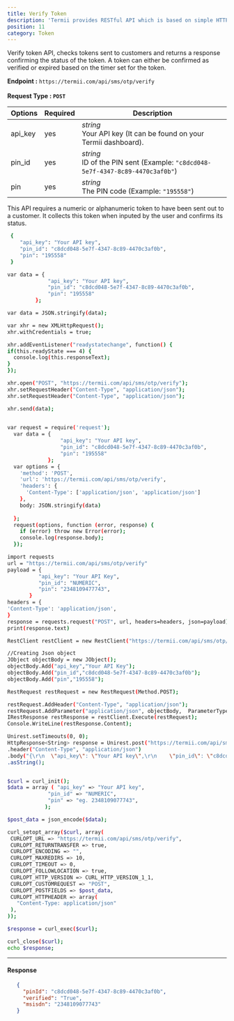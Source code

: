 ```yaml
---
title: Verify Token
description: 'Termii provides RESTful API which is based on simple HTTP POST/GET requests. Our API lets you create, send, and verify messages, as well as, track your delivery statistics.'
position: 11
category: Token
---
```


Verify token API, checks tokens sent to customers and returns a response confirming the status of the token. A token can either be confirmed as verified or expired based on the timer set for the token.


<b>Endpoint :</b>
`
https://termii.com/api/sms/otp/verify
`<br> <br> <b>Request Type : </b>**`POST`**

Options | Required | Description |
--- | --- | --- |
api_key | yes |*string*<br> Your API key (It can be found on your Termii dashboard). | 
pin_id | yes |*string*<br> ID of the PIN sent (Example: `"c8dcd048-5e7f-4347-8c89-4470c3af0b"`)  | 
pin | yes | *string*<br> The PIN code (Example: `"195558"`)| 


<alert>This API requires a numeric or alphanumeric token to have been sent out to a customer. 
It collects this token when inputed by the user and confirms its status.</alert>

<code-group>
   <code-block label="JSON" active>

  ```bash
   {
      "api_key": "Your API key",
      "pin_id": "c8dcd048-5e7f-4347-8c89-4470c3af0b",
      "pin": "195558"
   }
  ```

  </code-block>
  <code-block label="JavaScript">

  ```bash
 var data = {
               "api_key": "Your API key",
               "pin_id": "c8dcd048-5e7f-4347-8c89-4470c3af0b",
               "pin": "195558"
           };

var data = JSON.stringify(data);

var xhr = new XMLHttpRequest();
xhr.withCredentials = true;

xhr.addEventListener("readystatechange", function() {
  if(this.readyState === 4) {
    console.log(this.responseText);
  }
});

xhr.open("POST", "https://termii.com/api/sms/otp/verify");
xhr.setRequestHeader("Content-Type", "application/json");
xhr.setRequestHeader("Content-Type", "application/json");

xhr.send(data);
   

  ```

  </code-block>
 <code-block label="NodeJs" >

  ```bash
var request = require('request');
    var data = {
                   "api_key": "Your API key",
                   "pin_id": "c8dcd048-5e7f-4347-8c89-4470c3af0b",
                   "pin": "195558"
               };
    var options = {
      'method': 'POST',
      'url': 'https://termii.com/api/sms/otp/verify',
      'headers': {
        'Content-Type': ['application/json', 'application/json']
      },
      body: JSON.stringify(data)
    
    };
    request(options, function (error, response) { 
      if (error) throw new Error(error);
      console.log(response.body);
    });

  ```

  </code-block>
 <code-block label="Python" >

  ```bash
import requests
url = "https://termii.com/api/sms/otp/verify"
payload = {
            "api_key": "Your API Key",
            "pin_id": "NUMERIC",
            "pin": "2348109477743",
         }
headers = {
  'Content-Type': 'application/json',
}
response = requests.request("POST", url, headers=headers, json=payload)
print(response.text)
   ```
  </code-block>

<code-block label="C#" >

  ```bash
RestClient restClient = new RestClient("https://termii.com/api/sms/otp/verify");

//Creating Json object
JObject objectBody = new JObject();
objectBody.Add("api_key","Your API Key");
objectBody.Add("pin_id","c8dcd048-5e7f-4347-8c89-4470c3af0b");
objectBody.Add("pin","195558");

RestRequest restRequest = new RestRequest(Method.POST);

restRequest.AddHeader("Content-Type", "application/json");
restRequest.AddParameter("application/json", objectBody,  ParameterType.RequestBody);
IRestResponse restResponse = restClient.Execute(restRequest);
Console.WriteLine(restResponse.Content);
  ```
  </code-block>
<code-block label="Java" >

  ```bash
Unirest.setTimeouts(0, 0);
HttpResponse<String> response = Unirest.post("https://termii.com/api/sms/otp/verify")
  .header("Content-Type", "application/json")
  .body("{\r\n  \"api_key\": \"Your API key\",\r\n    \"pin_id\": \"c8dcd048-5e7f-4347-8c89-4470c3af0b\",\r\n    \"pin\": \"195558\"\r\n\t}")
  .asString();



  ```
  </code-block>
<code-block label="PHP" >

  ```bash
$curl = curl_init();
$data = array ( "api_key" => "Your API key",
               "pin_id" => "NUMERIC",
               "pin" => "eg. 2348109077743",
              );
 
 $post_data = json_encode($data);
 
 curl_setopt_array($curl, array(
   CURLOPT_URL => "https://termii.com/api/sms/otp/verify",
   CURLOPT_RETURNTRANSFER => true,
   CURLOPT_ENCODING => "",
   CURLOPT_MAXREDIRS => 10,
   CURLOPT_TIMEOUT => 0,
   CURLOPT_FOLLOWLOCATION => true,
   CURLOPT_HTTP_VERSION => CURL_HTTP_VERSION_1_1,
   CURLOPT_CUSTOMREQUEST => "POST",
   CURLOPT_POSTFIELDS => $post_data,
   CURLOPT_HTTPHEADER => array(
     "Content-Type: application/json"
   ),
 ));
 
 $response = curl_exec($curl);
 
 curl_close($curl);
 echo $response;


  ```
  </code-block>
</code-group>


<hr />


#### Response

```JSON
   {
     "pinId": "c8dcd048-5e7f-4347-8c89-4470c3af0b",
     "verified": "True",
     "msisdn": "2348109077743"
   }
```


